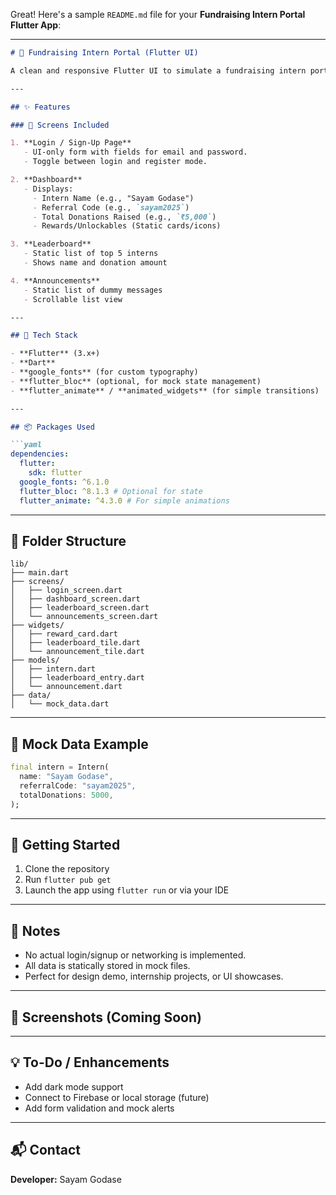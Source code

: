 Great! Here's a sample `README.md` file for your **Fundraising Intern Portal Flutter App**:

---

````markdown
# 🎯 Fundraising Intern Portal (Flutter UI)

A clean and responsive Flutter UI to simulate a fundraising intern portal. This app uses **dummy/mock data** and contains no backend integration — perfect for showcasing UI/UX design skills.

---

## ✨ Features

### 📱 Screens Included

1. **Login / Sign-Up Page**
   - UI-only form with fields for email and password.
   - Toggle between login and register mode.

2. **Dashboard**
   - Displays:
     - Intern Name (e.g., "Sayam Godase")
     - Referral Code (e.g., `sayam2025`)
     - Total Donations Raised (e.g., `₹5,000`)
     - Rewards/Unlockables (Static cards/icons)

3. **Leaderboard**
   - Static list of top 5 interns
   - Shows name and donation amount

4. **Announcements**
   - Static list of dummy messages
   - Scrollable list view

---

## 🧰 Tech Stack

- **Flutter** (3.x+)
- **Dart**
- **google_fonts** (for custom typography)
- **flutter_bloc** (optional, for mock state management)
- **flutter_animate** / **animated_widgets** (for simple transitions)

---

## 📦 Packages Used

```yaml
dependencies:
  flutter:
    sdk: flutter
  google_fonts: ^6.1.0
  flutter_bloc: ^8.1.3 # Optional for state
  flutter_animate: ^4.3.0 # For simple animations
````

---

## 📂 Folder Structure

```
lib/
├── main.dart
├── screens/
│   ├── login_screen.dart
│   ├── dashboard_screen.dart
│   ├── leaderboard_screen.dart
│   └── announcements_screen.dart
├── widgets/
│   ├── reward_card.dart
│   ├── leaderboard_tile.dart
│   └── announcement_tile.dart
├── models/
│   ├── intern.dart
│   ├── leaderboard_entry.dart
│   └── announcement.dart
├── data/
│   └── mock_data.dart
```

---

## 🧪 Mock Data Example

```dart
final intern = Intern(
  name: "Sayam Godase",
  referralCode: "sayam2025",
  totalDonations: 5000,
);
```

---

## 🚀 Getting Started

1. Clone the repository
2. Run `flutter pub get`
3. Launch the app using `flutter run` or via your IDE

---

## 📌 Notes

* No actual login/signup or networking is implemented.
* All data is statically stored in mock files.
* Perfect for design demo, internship projects, or UI showcases.

---

## 📸 Screenshots (Coming Soon)

---

## 💡 To-Do / Enhancements

* Add dark mode support
* Connect to Firebase or local storage (future)
* Add form validation and mock alerts

---

## 📬 Contact

**Developer:** Sayam Godase
